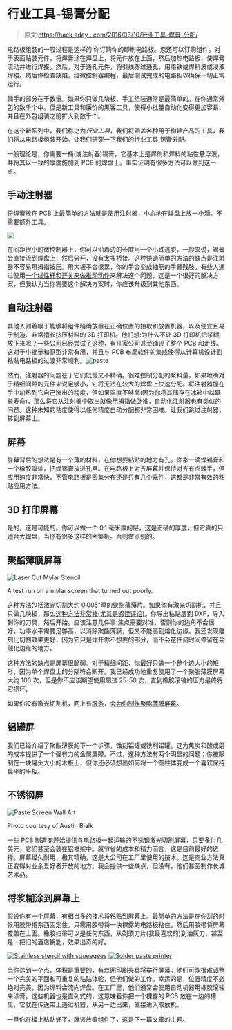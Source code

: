 # 行业工具-锡膏分配

> 原文:[https://hack aday . com/2016/03/10/行业工具-焊膏-分配/](https://hackaday.com/2016/03/10/tools-of-the-trade-solder-paste-dispensing/)

电路板组装的一般过程是这样的:你订购你的印刷电路板。您还可以订购组件。对于表面贴装元件，将焊膏涂在焊盘上，将元件放在上面，然后加热电路板，使焊膏流动并进行焊接。然后，对于通孔元件，将引线穿过通孔，用烙铁或焊料波或浸液焊接。然后你检查缺陷，给微控制器编程，最后测试完成的电路板以确保一切正常运行。

棘手的部分在于数量。如果你只做几块板，手工组装通常是最简单的。在你通常外包的数千个中。但是新工具和廉价的黑客工具，使得小批量自动化变得更加容易，并且在外包组装之前扩大到数千个。

在这个新系列中，我们称之为*行业工具*，我们将涵盖各种用于构建产品的工具，我们将从电路板组装开始。让我们研究一下我们的行业工具:锡膏分配。

一般理论是，你需要一桶(或注射器)锡膏，它基本上是焊剂和焊料的粘性悬浮液，并将其以一致的厚度施加到 PCB 的焊盘上。事实证明有很多方法可以做到这一点。

## 手动注射器

将焊膏放在 PCB 上最简单的方法就是使用注射器，小心地在焊盘上放一小滴。不需要额外工具。

![](../Images/7f959b425d426d26894225273ff3e8c5.png)

在间距很小的微控制器上，你可以沿着边的长度用一个小珠逃脱，一般来说，锡膏会直接流到焊盘上，然后分开，没有太多桥接。这种快速简单的方法的缺点是注射器不容易用拇指按压。用大板子会很累，你的手会变成抽筋的手臂残肢。有些人通过使用[一个线性杆和开关来做推动动作](http://hackaday.com/2016/02/03/solder-paste-dispenser-has-no-3d-printed-parts/)来解决这个问题，这是一个很好的解决方案，但我认为当你需要这个解决方案时，你应该升级到其他东西。

## 自动注射器

其他人则着眼于能够将组件精确放置在正确位置的拾取和放置机器，以及便宜且易于制造、非常擅长挤压材料的 3D 打印机。他们想:为什么不让 3D 打印机把浆糊放下来呢？一些[公司已经尝试了这种](http://hackaday.com/2015/01/09/circuit-printers-voltera-and-voxel8/)，有几家公司甚至铺设了整个 PCB 和走线。这对于小批量和原型非常有用，并且与 PCB 布局软件的集成使得从计算机设计到粘贴电路板的过渡非常顺利。![paste](../Images/cfd1719fcaa947653d8e312511e2b643.png)

然而，注射器的问题在于它们既慢又不精确。很难控制分配的浆料量，如果喷嘴对于精细间距的元件来说足够小，它将无法在较大的焊盘上快速分配。将注射器握在手中加热到它自己渗出的程度，但如果温度不够高(因为你将其储存在冰箱中以延长寿命)，那么将它从注射器中取出就像用拇指做卧推，自动化注射器也有类似的问题。这种未知的粘度使得以任何精度自动分配都非常困难。让我们跳过注射器，转到屏幕上。

## 屏幕

屏幕背后的想法是有一个薄的材料，在你想要粘贴的地方有孔。你拿一滴焊锡膏和一个橡胶滚轴，把焊锡膏放进孔里。在电路板上对齐屏幕并保持对齐有点棘手，但应用速度非常快，不管电路板是密集分布还是只有几个元件，这都是非常有效的粘贴应用方法。

## 3D 打印屏幕

是的，这是可能的。你可以做一个 0.1 毫米厚的层，这是正确的厚度，但它真的只适合大焊盘，当你有很多这样的密集板。否则做点别的。

## 聚酯薄膜屏幕

![Laser Cut Mylar Stencil](../Images/16b13e4eba03a5952a67d0be64529c84.png)

A test run on a mylar screen that turned out poorly.

这种方法包括激光切割大约 0.005”厚的聚酯薄膜片。如果你有激光切割机，并且只做几块板，那么[这种方法非常棒(尤其是阅读评论)](http://hackaday.com/2014/06/27/how-to-laser-cut-mylar-solder-stencils/)。你导出粘贴层到 DXF，导入到你的刀具，然后开始。应该注意几件事:焦点需要对准，否则你的边角不会很好，功率水平需要足够高，以消除聚酯薄膜，但又不能高到熔化边缘。我还发现雕刻比切割效果更好，因为它只是炸开你不想要的部分，而不会花任何时间停留在会融化边缘的地方。

这种方法的缺点是屏幕很脆弱。对于精细间距，你最好只做一个整个边大小的矩形，因为单个焊盘上的分隔符会断开。我已经成功地重复使用了一个聚脂薄膜屏幕大约 100 次，但是你不应该期望使用超过 25-50 次，直到橡胶滚轴的压力最终将它损坏。

如果你没有激光切割机，网上有[服务](https://www.oshstencils.com/)，[会为你制作聚酯薄膜屏幕](https://www.pololu.com/product/446)。

## 铝罐屏

我们已经介绍了聚酯薄膜的下一个步骤，蚀刻铝罐或铣削铝罐。这为焦炭和酸或磨的成本提供了一个强有力的金属屏障。不过，这种方法有两个明显的问题；你被限制在一块罐头大小的木板上，但你还必须想出如何将一个圆柱体变成一个喜欢保持扁平的平板。

## 不锈钢屏

![Paste Screen Wall Art](../Images/268374c4affc9b941d935f59d388bb85.png)

Photo courtesy of Austin Bialk

一些 PCB 制造商开始提供与电路板一起运输的不锈钢激光切割屏幕，只要多付几美元，它们甚至会装在铝框架中。就节省的成本和精力而言，这是目前最好的选择。屏幕经久耐用，极其精确，这是大公司在工厂里使用的技术。这是商业方法真正变得对业余爱好者开放的地方。我会提供一些缺点，但没有。他们甚至制作长城艺术品。

## 将浆糊涂到屏幕上

假设你有一个屏幕，有相当多的技术将粘贴到屏幕上。最简单的方法是在你刮的时候用胶带把东西固定住。只需用胶带将一块裸露的电路板粘住，然后用胶带将屏幕覆盖在上面。橡胶扫帚可以是任何东西，从剃须刀片(我最喜欢的)到油灰刀，甚至是一把旧的酒店钥匙，效果出奇的好。

 [![Stainless stencil with squeegees](../Images/2850cfb17af0eec6a2213b7c2007cdb5.png "Stainless stencil with squeegees")](https://hackaday.com/2016/03/10/tools-of-the-trade-solder-paste-dispensing/img_9904/)  [![Solder paste printer](../Images/145ee483db98dd88e24c1552f557f005.png "Solder paste printer")](https://hackaday.com/2016/03/10/tools-of-the-trade-solder-paste-dispensing/img_20160309_132940/) 

当你达到一个点，体积是重要的，有丝网印刷夹具将举行屏幕。他们可能很难调整一个完美的平面和可重复的粘贴体验，但他们做的工作。幸运的是，位置精度不必绝对完美，因为焊料会流向焊盘。在工厂里，他们通常会使用自动机器用橡胶滚轴来涂膏。这些机器也是直列式的，这意味着你把一个裸露的 PCB 放在一边的槽里，它就在传送带上通过机器，从另一边出来，直接进入取放机。

一旦你在板上粘贴好了，就该放置组件了，这是下一篇文章的主题。